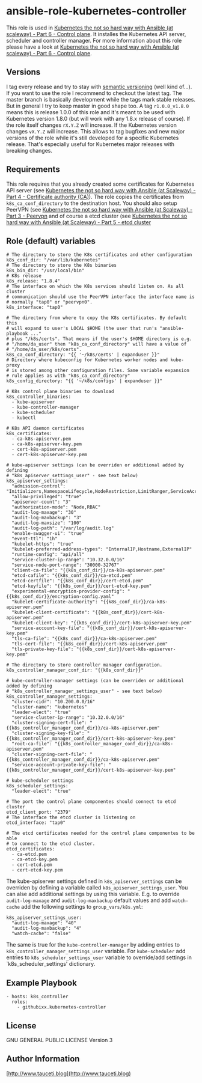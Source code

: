 ansible-role-kubernetes-controller
==================================

This role is used in [Kubernetes the not so hard way with Ansible (at scaleway) - Part 6 - Control plane](https://www.tauceti.blog/post/kubernetes-the-not-so-hard-way-with-ansible-at-scaleway-part-6/). It installes the Kubernetes API server, scheduler and controller manager. For more information about this role please have a look at [Kubernetes the not so hard way with Ansible (at scaleway) - Part 6 - Control plane](https://www.tauceti.blog/post/kubernetes-the-not-so-hard-way-with-ansible-at-scaleway-part-6/).

Versions
--------

I tag every release and try to stay with [semantic versioning](http://semver.org) (well kind of...). If you want to use the role I recommend to checkout the latest tag. The master branch is basically development while the tags mark stable releases. But in general I try to keep master in good shape too. A tag `r1.0.0_v1.8.0` means this is release 1.0.0 of this role and it's meant to be used with Kubernetes version 1.8.0 (but will work with any 1.8.x release of course). If the role itself changes `rX.Y.Z` will increase. If the Kubernetes version changes `vX.Y.Z` will increase. This allows to tag bugfixes and new major versions of the role while it's still developed for a specific Kubernetes release. That's especially useful for Kubernetes major releases with breaking changes.

Requirements
------------

This role requires that you already created some certificates for Kubernetes API server (see [Kubernetes the not so hard way with Ansible (at Scaleway) - Part 4 - Certificate authority (CA)](https://www.tauceti.blog/post/kubernetes-the-not-so-hard-way-with-ansible-at-scaleway-part-4/)). The role copies the certificates from `k8s_ca_conf_directory` to the destination host. You should also setup PeerVPN (see [Kubernetes the not so hard way with Ansible (at Scaleway) - Part 3 - Peervpn](https://www.tauceti.blog/post/kubernetes-the-not-so-hard-way-with-ansible-at-scaleway-part-3/) and of course a etcd cluster (see [Kubernetes the not so hard way with Ansible (at Scaleway) - Part 5 - etcd cluster](https://www.tauceti.blog/post/kubernetes-the-not-so-hard-way-with-ansible-at-scaleway-part-5/)

Role (default) variables
------------------------

```
# The directory to store the K8s certificates and other configuration
k8s_conf_dir: "/var/lib/kubernetes"
# The directory to store the K8s binaries
k8s_bin_dir: "/usr/local/bin"
# K8s release
k8s_release: "1.8.4"
# The interface on which the K8s services should listen on. As all cluster
# communication should use the PeerVPN interface the interface name is
# normally "tap0" or "peervpn0".
k8s_interface: "tap0"

# The directory from where to copy the K8s certificates. By default this
# will expand to user's LOCAL $HOME (the user that run's "ansible-playbook ..."
# plus "/k8s/certs". That means if the user's $HOME directory is e.g.
# "/home/da_user" then "k8s_ca_conf_directory" will have a value of
# "/home/da_user/k8s/certs".
k8s_ca_conf_directory: "{{ '~/k8s/certs' | expanduser }}"
# Directory where kubeconfig for Kubernetes worker nodes and kube-proxy
# is stored among other configuration files. Same variable expansion
# rule applies as with "k8s_ca_conf_directory"
k8s_config_directory: "{{ '~/k8s/configs' | expanduser }}"

# K8s control plane binaries to download
k8s_controller_binaries:
  - kube-apiserver
  - kube-controller-manager
  - kube-scheduler
  - kubectl

# K8s API daemon certificates
k8s_certificates:
  - ca-k8s-apiserver.pem
  - ca-k8s-apiserver-key.pem
  - cert-k8s-apiserver.pem
  - cert-k8s-apiserver-key.pem

# kube-apiserver settings (can be overriden or additional added by defining
# "k8s_apiserver_settings_user" - see text below)
k8s_apiserver_settings:
  "admission-control": "Initializers,NamespaceLifecycle,NodeRestriction,LimitRanger,ServiceAccount,DefaultStorageClass,ResourceQuota"
  "allow-privileged": "true"
  "apiserver-count": "3"
  "authorization-mode": "Node,RBAC"
  "audit-log-maxage": "30"
  "audit-log-maxbackup": "3"
  "audit-log-maxsize": "100"
  "audit-log-path": "/var/log/audit.log"
  "enable-swagger-ui": "true"
  "event-ttl": "1h"
  "kubelet-https": "true"
  "kubelet-preferred-address-types": "InternalIP,Hostname,ExternalIP"
  "runtime-config": "api/all"
  "service-cluster-ip-range": "10.32.0.0/16"
  "service-node-port-range": "30000-32767"
  "client-ca-file": "{{k8s_conf_dir}}/ca-k8s-apiserver.pem"
  "etcd-cafile": "{{k8s_conf_dir}}/ca-etcd.pem"
  "etcd-certfile": "{{k8s_conf_dir}}/cert-etcd.pem"
  "etcd-keyfile": "{{k8s_conf_dir}}/cert-etcd-key.pem"
  "experimental-encryption-provider-config": "{{k8s_conf_dir}}/encryption-config.yaml"
  "kubelet-certificate-authority": "{{k8s_conf_dir}}/ca-k8s-apiserver.pem"
  "kubelet-client-certificate": "{{k8s_conf_dir}}/cert-k8s-apiserver.pem"
  "kubelet-client-key": "{{k8s_conf_dir}}/cert-k8s-apiserver-key.pem"
  "service-account-key-file": "{{k8s_conf_dir}}/cert-k8s-apiserver-key.pem"
  "tls-ca-file": "{{k8s_conf_dir}}/ca-k8s-apiserver.pem"
  "tls-cert-file": "{{k8s_conf_dir}}/cert-k8s-apiserver.pem"
  "tls-private-key-file": "{{k8s_conf_dir}}/cert-k8s-apiserver-key.pem"

# The directory to store controller manager configuration.
k8s_controller_manager_conf_dir: "{{k8s_conf_dir}}"

# kube-controller-manager settings (can be overriden or additional added by defining
# "k8s_controller_manager_settings_user" - see text below)
k8s_controller_manager_settings:
  "cluster-cidr": "10.200.0.0/16"
  "cluster-name": "kubernetes"
  "leader-elect": "true"
  "service-cluster-ip-range": "10.32.0.0/16"
  "cluster-signing-cert-file": "{{k8s_controller_manager_conf_dir}}/ca-k8s-apiserver.pem"
  "cluster-signing-key-file": "{{k8s_controller_manager_conf_dir}}/cert-k8s-apiserver-key.pem"
  "root-ca-file": "{{k8s_controller_manager_conf_dir}}/ca-k8s-apiserver.pem"
  "cluster-signing-cert-file": "{{k8s_controller_manager_conf_dir}}/ca-k8s-apiserver.pem"
  "service-account-private-key-file": "{{k8s_controller_manager_conf_dir}}/cert-k8s-apiserver-key.pem"

# kube-scheduler settings
k8s_scheduler_settings:
  "leader-elect": "true"

# The port the control plane componentes should connect to etcd cluster
etcd_client_port: "2379"
# The interface the etcd cluster is listening on
etcd_interface: "tap0"

# The etcd certificates needed for the control plane componentes to be able
# to connect to the etcd cluster.
etcd_certificates:
  - ca-etcd.pem
  - ca-etcd-key.pem
  - cert-etcd.pem
  - cert-etcd-key.pem
```

The kube-apiserver settings defined in `k8s_apiserver_settings` can be overriden by defining a variable called `k8s_apiserver_settings_user`. You can alse add additional settings by using this variable. E.g. to override `audit-log-maxage` and `audit-log-maxbackup` default values and add `watch-cache` add the following settings to `group_vars/k8s.yml`:

```
k8s_apiserver_settings_user:
  "audit-log-maxage": "40"
  "audit-log-maxbackup": "4"
  "watch-cache": "false"
```

The same is true for the `kube-controller-manager` by adding entries to `k8s_controller_manager_settings_user` variable. For `kube-scheduler` add entries to `k8s_scheduler_settings_user` variable to override/add settings in `k8s_scheduler_settings' dictionary.

Example Playbook
----------------

```
- hosts: k8s_controller
  roles:
    - githubixx.kubernetes-controller
```

License
-------

GNU GENERAL PUBLIC LICENSE Version 3

Author Information
------------------

[http://www.tauceti.blog](http://www.tauceti.blog)
